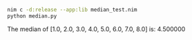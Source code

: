 ```bash
nim c -d:release --app:lib median_test.nim
python median.py
```
The median of [1.0, 2.0, 3.0, 4.0, 5.0, 6.0, 7.0, 8.0] is: 4.500000

